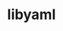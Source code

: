 ---
title: "libyaml"
layout: cache
categories: [package, develop]
meta: {"compilers": ["apple-clang@16.0.0", "gcc@10.5.0", "gcc@11.1.0", "gcc@11.4.0", "gcc@12.4.0", "gcc@13.2.0", "gcc@13.3.0", "gcc@7.5.0", "intel-oneapi-compilers@2024.1.0", "intel-oneapi-compilers@2025.1.0"], "num_specs": 119, "num_specs_by_stack": {"aws-pcluster-neoverse_v1": 9, "aws-pcluster-x86_64_v4": 20, "build_systems": 8, "data-vis-sdk": 8, "developer-tools-aarch64-linux-gnu": 8, "developer-tools-darwin": 7, "developer-tools-x86_64_v3-linux-gnu": 8, "e4s": 16, "e4s-neoverse-v2": 8, "e4s-oneapi": 11, "e4s-rocm-external": 7, "hep": 8, "ml-darwin-aarch64-mps": 7, "ml-linux-aarch64-cpu": 8, "ml-linux-aarch64-cuda": 8, "ml-linux-x86_64-cpu": 8, "ml-linux-x86_64-cuda": 8, "ml-linux-x86_64-rocm": 8, "radiuss": 8, "root": 119}, "oss": ["amzn2", "centos7", "rhel8", "sequoia", "ubuntu18.04", "ubuntu20.04", "ubuntu22.04", "ubuntu24.04"], "platforms": ["darwin", "linux"], "stacks": ["aws-pcluster-neoverse_v1", "aws-pcluster-x86_64_v4", "build_systems", "data-vis-sdk", "developer-tools-aarch64-linux-gnu", "developer-tools-darwin", "developer-tools-x86_64_v3-linux-gnu", "e4s", "e4s-neoverse-v2", "e4s-oneapi", "e4s-rocm-external", "hep", "ml-darwin-aarch64-mps", "ml-linux-aarch64-cpu", "ml-linux-aarch64-cuda", "ml-linux-x86_64-cpu", "ml-linux-x86_64-cuda", "ml-linux-x86_64-rocm", "radiuss", "root"], "targets": ["aarch64", "neoverse_v1", "neoverse_v2", "x86_64_v3", "x86_64_v4"], "versions": ["0.1.7", "0.2.5"]}
spec_details: [{"compiler": "intel-oneapi-compilers@2024.1.0", "hash": "26egmylwosnzluk2txt2jdya675jhgjc", "os": "amzn2", "platform": "linux", "size": "-", "stacks": ["aws-pcluster-x86_64_v4", "root"], "target": "x86_64_v4", "variants": ["build_system=autotools"], "versions": ["0.2.5"]}, {"compiler": "gcc@13.3.0", "hash": "2k2gpfvgospenybd5od3fe6cpahg6dcs", "os": "rhel8", "platform": "linux", "size": "-", "stacks": ["developer-tools-aarch64-linux-gnu", "root"], "target": "aarch64", "variants": ["build_system=autotools"], "versions": ["0.2.5"]}, {"compiler": "gcc@11.4.0", "hash": "2ybuh4y4s7uwveztrwcebi4y6ct2d2zw", "os": "ubuntu22.04", "platform": "linux", "size": "-", "stacks": ["e4s", "root"], "target": "x86_64_v3", "variants": ["build_system=autotools"], "versions": ["0.1.7"]}, {"compiler": "gcc@12.4.0", "hash": "3wcz3loribgyobxr2vvlekpk7fav3lcs", "os": "amzn2", "platform": "linux", "size": "-", "stacks": ["aws-pcluster-neoverse_v1", "root"], "target": "neoverse_v1", "variants": ["build_system=autotools"], "versions": ["0.2.5"]}, {"compiler": "intel-oneapi-compilers@2025.1.0", "hash": "42rojphokzj63bovp4435arekpsi242n", "os": "ubuntu22.04", "platform": "linux", "size": "-", "stacks": ["e4s-oneapi", "root"], "target": "x86_64_v3", "variants": ["build_system=autotools"], "versions": ["0.2.5"]}, {"compiler": "intel-oneapi-compilers@2024.1.0", "hash": "4a7q52fyjjnoxfci2i4bibltrgrlunwy", "os": "amzn2", "platform": "linux", "size": "-", "stacks": ["aws-pcluster-x86_64_v4", "root"], "target": "x86_64_v3", "variants": ["build_system=autotools"], "versions": ["0.2.5"]}, {"compiler": "gcc@7.5.0", "hash": "4epe5k3d4hq6g6yxwiffjb4aummijpos", "os": "ubuntu18.04", "platform": "linux", "size": "-", "stacks": ["build_systems", "radiuss", "root"], "target": "x86_64_v3", "variants": ["build_system=autotools"], "versions": ["0.2.5"]}, {"compiler": "gcc@11.4.0", "hash": "4nuhfjhadv4mpzz4swaf5bhwfihnw35d", "os": "ubuntu22.04", "platform": "linux", "size": "-", "stacks": ["e4s", "root"], "target": "x86_64_v3", "variants": ["build_system=autotools"], "versions": ["0.1.7"]}, {"compiler": "gcc@13.2.0", "hash": "4t7xigyx7khrs47qd7jzyxox4e3yfgy5", "os": "ubuntu24.04", "platform": "linux", "size": "-", "stacks": ["ml-linux-x86_64-cpu", "ml-linux-x86_64-cuda", "ml-linux-x86_64-rocm", "root"], "target": "x86_64_v3", "variants": ["build_system=autotools"], "versions": ["0.2.5"]}, {"compiler": "gcc@13.3.0", "hash": "53duu7tj3ra3nqqzpjxyb2ssslpewe54", "os": "rhel8", "platform": "linux", "size": "-", "stacks": ["developer-tools-aarch64-linux-gnu", "root"], "target": "aarch64", "variants": ["build_system=autotools"], "versions": ["0.2.5"]}, {"compiler": "gcc@11.4.0", "hash": "5j2i2szbpei6e5qmv6ioigfbggwlanxx", "os": "ubuntu22.04", "platform": "linux", "size": "-", "stacks": ["e4s", "root"], "target": "x86_64_v3", "variants": ["build_system=autotools"], "versions": ["0.1.7"]}, {"compiler": "gcc@13.2.0", "hash": "5jscih76nvx6eeqhplcty5u77p2bqpfi", "os": "ubuntu24.04", "platform": "linux", "size": "-", "stacks": ["ml-linux-aarch64-cpu", "ml-linux-aarch64-cuda", "root"], "target": "aarch64", "variants": ["build_system=autotools"], "versions": ["0.2.5"]}, {"compiler": "gcc@11.1.0", "hash": "5mdx4rqwfiu3x5ya3hube2odn246a7jr", "os": "ubuntu20.04", "platform": "linux", "size": "-", "stacks": ["data-vis-sdk", "root"], "target": "x86_64_v3", "variants": ["build_system=autotools"], "versions": ["0.2.5"]}, {"compiler": "apple-clang@16.0.0", "hash": "5pcorfu2qhri77mr6mha4pezznhuv2pz", "os": "sequoia", "platform": "darwin", "size": "-", "stacks": ["developer-tools-darwin", "ml-darwin-aarch64-mps", "root"], "target": "aarch64", "variants": ["build_system=autotools"], "versions": ["0.2.5"]}, {"compiler": "intel-oneapi-compilers@2024.1.0", "hash": "5qqdceh7krzdb3pp5n7eathz6pdivt5l", "os": "amzn2", "platform": "linux", "size": "-", "stacks": ["aws-pcluster-x86_64_v4", "root"], "target": "x86_64_v4", "variants": ["build_system=autotools"], "versions": ["0.2.5"]}, {"compiler": "gcc@7.5.0", "hash": "62sxbnkqy6mijxqbvprxb4472moxokgu", "os": "ubuntu18.04", "platform": "linux", "size": "-", "stacks": ["build_systems", "radiuss", "root"], "target": "x86_64_v3", "variants": ["build_system=autotools"], "versions": ["0.2.5"]}, {"compiler": "gcc@12.4.0", "hash": "64jnrbsqapggtiko5vvggeum3cuq647d", "os": "amzn2", "platform": "linux", "size": "-", "stacks": ["aws-pcluster-neoverse_v1", "root"], "target": "neoverse_v1", "variants": ["build_system=autotools"], "versions": ["0.2.5"]}, {"compiler": "gcc@11.4.0", "hash": "65pj43iey4r5hb7irpnqwgt446v5wpfl", "os": "ubuntu22.04", "platform": "linux", "size": "-", "stacks": ["e4s-neoverse-v2", "root"], "target": "neoverse_v2", "variants": ["build_system=autotools"], "versions": ["0.2.5"]}, {"compiler": "gcc@11.4.0", "hash": "6chd4fvzdn6v3s7kttskshmlmyae3qyd", "os": "ubuntu22.04", "platform": "linux", "size": "-", "stacks": ["e4s", "root"], "target": "x86_64_v3", "variants": ["build_system=autotools"], "versions": ["0.1.7"]}, {"compiler": "gcc@11.4.0", "hash": "6yipcmpfslechlh24pdkngxllrrb2rjy", "os": "ubuntu22.04", "platform": "linux", "size": "-", "stacks": ["e4s", "e4s-rocm-external", "hep", "root"], "target": "x86_64_v3", "variants": ["build_system=autotools"], "versions": ["0.2.5"]}, {"compiler": "gcc@10.5.0", "hash": "7ub2vze5kahrbcrhy2jyihp7qqpajzal", "os": "centos7", "platform": "linux", "size": "-", "stacks": ["developer-tools-x86_64_v3-linux-gnu", "root"], "target": "x86_64_v3", "variants": ["build_system=autotools"], "versions": ["0.2.5"]}, {"compiler": "intel-oneapi-compilers@2025.1.0", "hash": "7vd6yyo6jmxsigbrghnpdohxvfwzwrth", "os": "ubuntu22.04", "platform": "linux", "size": "-", "stacks": ["e4s-oneapi", "root"], "target": "x86_64_v3", "variants": ["build_system=autotools"], "versions": ["0.2.5"]}, {"compiler": "gcc@11.4.0", "hash": "7vxbk7g7ee4t64j4qmabz2prw6vfvi2e", "os": "ubuntu22.04", "platform": "linux", "size": "-", "stacks": ["e4s", "root"], "target": "x86_64_v3", "variants": ["build_system=autotools"], "versions": ["0.1.7"]}, {"compiler": "gcc@7.5.0", "hash": "ad2fcvjbe25ahwhdsed6ajfd3fwd7orj", "os": "ubuntu18.04", "platform": "linux", "size": "-", "stacks": ["build_systems", "radiuss", "root"], "target": "x86_64_v3", "variants": ["build_system=autotools"], "versions": ["0.2.5"]}, {"compiler": "gcc@11.4.0", "hash": "aonbmo3ioite6or4kclvmljriy2plhfy", "os": "ubuntu22.04", "platform": "linux", "size": "-", "stacks": ["e4s-neoverse-v2", "root"], "target": "neoverse_v2", "variants": ["build_system=autotools"], "versions": ["0.2.5"]}, {"compiler": "gcc@7.5.0", "hash": "asn3o6fz57og3pjvu4kwgjjie4nlqz4z", "os": "ubuntu18.04", "platform": "linux", "size": "-", "stacks": ["build_systems", "radiuss", "root"], "target": "x86_64_v3", "variants": ["build_system=autotools"], "versions": ["0.2.5"]}, {"compiler": "apple-clang@16.0.0", "hash": "aurj2wep75kkitd4j2j4orqt4oyratsb", "os": "sequoia", "platform": "darwin", "size": "-", "stacks": ["developer-tools-darwin", "ml-darwin-aarch64-mps", "root"], "target": "aarch64", "variants": ["build_system=autotools"], "versions": ["0.2.5"]}, {"compiler": "gcc@13.2.0", "hash": "avb52f4mklkiitj5r5lx2pw7vmkqxlbh", "os": "ubuntu24.04", "platform": "linux", "size": "-", "stacks": ["ml-linux-x86_64-cpu", "ml-linux-x86_64-cuda", "ml-linux-x86_64-rocm", "root"], "target": "x86_64_v3", "variants": ["build_system=autotools"], "versions": ["0.2.5"]}, {"compiler": "gcc@7.5.0", "hash": "aze2ob3jxdaftapjluzqzf7dl6ywux55", "os": "ubuntu18.04", "platform": "linux", "size": "-", "stacks": ["build_systems", "radiuss", "root"], "target": "x86_64_v3", "variants": ["build_system=autotools"], "versions": ["0.2.5"]}, {"compiler": "apple-clang@16.0.0", "hash": "b5lvbn7y4mayrjshvdi7xttz3mgdu655", "os": "sequoia", "platform": "darwin", "size": "-", "stacks": ["developer-tools-darwin", "ml-darwin-aarch64-mps", "root"], "target": "aarch64", "variants": ["build_system=autotools"], "versions": ["0.2.5"]}, {"compiler": "intel-oneapi-compilers@2024.1.0", "hash": "babyspbihf7krlxbbzqdesagciize7m4", "os": "amzn2", "platform": "linux", "size": "-", "stacks": ["aws-pcluster-x86_64_v4", "root"], "target": "x86_64_v3", "variants": ["build_system=autotools"], "versions": ["0.2.5"]}, {"compiler": "intel-oneapi-compilers@2025.1.0", "hash": "bny3cdabknuu4spzurcqog2ilp3nxu37", "os": "ubuntu22.04", "platform": "linux", "size": "-", "stacks": ["e4s-oneapi", "root"], "target": "x86_64_v3", "variants": ["build_system=autotools"], "versions": ["0.2.5"]}, {"compiler": "gcc@10.5.0", "hash": "bo52mx6hlk6bwjwyqhvo2sz5yoid3e76", "os": "centos7", "platform": "linux", "size": "-", "stacks": ["developer-tools-x86_64_v3-linux-gnu", "root"], "target": "x86_64_v3", "variants": ["build_system=autotools"], "versions": ["0.2.5"]}, {"compiler": "intel-oneapi-compilers@2024.1.0", "hash": "bojintc5ev53befo4nvst2k2pvau5lvv", "os": "amzn2", "platform": "linux", "size": "-", "stacks": ["aws-pcluster-x86_64_v4", "root"], "target": "x86_64_v4", "variants": ["build_system=autotools"], "versions": ["0.2.5"]}, {"compiler": "gcc@11.4.0", "hash": "cdmyofbznmqkfskvim5jxhxtux3cyqbf", "os": "ubuntu22.04", "platform": "linux", "size": "-", "stacks": ["e4s", "e4s-rocm-external", "hep", "root"], "target": "x86_64_v3", "variants": ["build_system=autotools"], "versions": ["0.2.5"]}, {"compiler": "gcc@11.4.0", "hash": "coqlm4jacltus5ycd4sgvxxctzyvwgzn", "os": "ubuntu22.04", "platform": "linux", "size": "-", "stacks": ["e4s-neoverse-v2", "root"], "target": "neoverse_v2", "variants": ["build_system=autotools"], "versions": ["0.2.5"]}, {"compiler": "gcc@13.2.0", "hash": "czmcywpfn5p6z6sxs2f7hrir4h6byvln", "os": "ubuntu24.04", "platform": "linux", "size": "-", "stacks": ["ml-linux-aarch64-cpu", "ml-linux-aarch64-cuda", "root"], "target": "aarch64", "variants": ["build_system=autotools"], "versions": ["0.2.5"]}, {"compiler": "intel-oneapi-compilers@2024.1.0", "hash": "db6gwwlmwifr2znv5mvwkhcri4qbyg2i", "os": "amzn2", "platform": "linux", "size": "-", "stacks": ["aws-pcluster-x86_64_v4", "root"], "target": "x86_64_v4", "variants": ["build_system=autotools"], "versions": ["0.2.5"]}, {"compiler": "intel-oneapi-compilers@2024.1.0", "hash": "dc4hqdzdeo5duzhdepgde7oraugzcqgk", "os": "amzn2", "platform": "linux", "size": "-", "stacks": ["aws-pcluster-x86_64_v4", "root"], "target": "x86_64_v4", "variants": ["build_system=autotools"], "versions": ["0.2.5"]}, {"compiler": "intel-oneapi-compilers@2025.1.0", "hash": "dflhkxxx4f5vgtynv5bz7wkpqni665ir", "os": "ubuntu22.04", "platform": "linux", "size": "-", "stacks": ["e4s-oneapi", "root"], "target": "x86_64_v3", "variants": ["build_system=autotools"], "versions": ["0.2.5"]}, {"compiler": "gcc@11.4.0", "hash": "doo6x6ung5dmxzqgr3putyct2urazj67", "os": "ubuntu22.04", "platform": "linux", "size": "-", "stacks": ["e4s", "root"], "target": "x86_64_v3", "variants": ["build_system=autotools"], "versions": ["0.1.7"]}, {"compiler": "gcc@11.4.0", "hash": "eac3c23b63wpineqnhanjvjbubztez3v", "os": "ubuntu22.04", "platform": "linux", "size": "-", "stacks": ["e4s-neoverse-v2", "root"], "target": "neoverse_v2", "variants": ["build_system=autotools"], "versions": ["0.2.5"]}, {"compiler": "gcc@12.4.0", "hash": "eafp5duxcs24nvmhnbwngzn74eq6v5ul", "os": "amzn2", "platform": "linux", "size": "-", "stacks": ["aws-pcluster-neoverse_v1", "root"], "target": "neoverse_v1", "variants": ["build_system=autotools"], "versions": ["0.2.5"]}, {"compiler": "intel-oneapi-compilers@2024.1.0", "hash": "ekkp3whf6b55ey4b3552zxryjsagcwpy", "os": "amzn2", "platform": "linux", "size": "-", "stacks": ["aws-pcluster-x86_64_v4", "root"], "target": "x86_64_v3", "variants": ["build_system=autotools"], "versions": ["0.2.5"]}, {"compiler": "gcc@11.4.0", "hash": "eo3hwywtvmwonk6f3ucc4i5dmjt3ohfg", "os": "ubuntu22.04", "platform": "linux", "size": "-", "stacks": ["e4s", "e4s-rocm-external", "hep", "root"], "target": "x86_64_v3", "variants": ["build_system=autotools"], "versions": ["0.2.5"]}, {"compiler": "gcc@13.2.0", "hash": "ezk3ofl7yenucdliyygnkzfnumawjoo4", "os": "ubuntu24.04", "platform": "linux", "size": "-", "stacks": ["ml-linux-aarch64-cpu", "ml-linux-aarch64-cuda", "root"], "target": "aarch64", "variants": ["build_system=autotools"], "versions": ["0.2.5"]}, {"compiler": "gcc@10.5.0", "hash": "fiwholvbj25lpfgi4pz4nkhofkjoq4bw", "os": "centos7", "platform": "linux", "size": "-", "stacks": ["developer-tools-x86_64_v3-linux-gnu", "root"], "target": "x86_64_v3", "variants": ["build_system=autotools"], "versions": ["0.2.5"]}, {"compiler": "gcc@11.1.0", "hash": "fkmj6bulfifjr37opllffeatsoepyq4j", "os": "ubuntu20.04", "platform": "linux", "size": "-", "stacks": ["data-vis-sdk", "root"], "target": "x86_64_v3", "variants": ["build_system=autotools"], "versions": ["0.2.5"]}, {"compiler": "gcc@13.3.0", "hash": "fttgmqenlnf7oth7mmxdxb4zqfqpojru", "os": "rhel8", "platform": "linux", "size": "-", "stacks": ["developer-tools-aarch64-linux-gnu", "root"], "target": "aarch64", "variants": ["build_system=autotools"], "versions": ["0.2.5"]}, {"compiler": "gcc@10.5.0", "hash": "g2exmhkf2sdncotm5bznvn3m3darwsn7", "os": "centos7", "platform": "linux", "size": "-", "stacks": ["developer-tools-x86_64_v3-linux-gnu", "root"], "target": "x86_64_v3", "variants": ["build_system=autotools"], "versions": ["0.2.5"]}, {"compiler": "intel-oneapi-compilers@2024.1.0", "hash": "g3errmrqnjire7j3ooyim4aljpm2yrtv", "os": "amzn2", "platform": "linux", "size": "-", "stacks": ["aws-pcluster-x86_64_v4", "root"], "target": "x86_64_v4", "variants": ["build_system=autotools"], "versions": ["0.2.5"]}, {"compiler": "gcc@13.2.0", "hash": "g3hdyfwrcaepr73ruaeexol3kriz2igd", "os": "ubuntu24.04", "platform": "linux", "size": "-", "stacks": ["ml-linux-aarch64-cpu", "ml-linux-aarch64-cuda", "root"], "target": "aarch64", "variants": ["build_system=autotools"], "versions": ["0.2.5"]}, {"compiler": "gcc@13.2.0", "hash": "go6koi34eab26oj2rcalnudjv5n5q2kg", "os": "ubuntu24.04", "platform": "linux", "size": "-", "stacks": ["ml-linux-x86_64-cpu", "ml-linux-x86_64-cuda", "ml-linux-x86_64-rocm", "root"], "target": "x86_64_v3", "variants": ["build_system=autotools"], "versions": ["0.2.5"]}, {"compiler": "gcc@13.2.0", "hash": "h6tkzqjoqta3odaz5lhispl2ccpgjtdk", "os": "ubuntu24.04", "platform": "linux", "size": "-", "stacks": ["ml-linux-x86_64-cpu", "ml-linux-x86_64-cuda", "ml-linux-x86_64-rocm", "root"], "target": "x86_64_v3", "variants": ["build_system=autotools"], "versions": ["0.2.5"]}, {"compiler": "intel-oneapi-compilers@2024.1.0", "hash": "hcusfjjtuyajnai7thmkukn7crrw7qiw", "os": "amzn2", "platform": "linux", "size": "-", "stacks": ["aws-pcluster-x86_64_v4", "root"], "target": "x86_64_v3", "variants": ["build_system=autotools"], "versions": ["0.2.5"]}, {"compiler": "gcc@11.4.0", "hash": "hqqpeh2uvhwa2ixggosuyd2psupbnuq2", "os": "ubuntu22.04", "platform": "linux", "size": "-", "stacks": ["e4s-neoverse-v2", "root"], "target": "neoverse_v2", "variants": ["build_system=autotools"], "versions": ["0.2.5"]}, {"compiler": "apple-clang@16.0.0", "hash": "hv53rvmwiqy7nwtcslq4dh3jqzijimul", "os": "sequoia", "platform": "darwin", "size": "-", "stacks": ["developer-tools-darwin", "ml-darwin-aarch64-mps", "root"], "target": "aarch64", "variants": ["build_system=autotools"], "versions": ["0.2.5"]}, {"compiler": "apple-clang@16.0.0", "hash": "i2kxhj35dglruvtcmrpwqyvjjmb4oj2x", "os": "sequoia", "platform": "darwin", "size": "-", "stacks": ["developer-tools-darwin", "ml-darwin-aarch64-mps", "root"], "target": "aarch64", "variants": ["build_system=autotools"], "versions": ["0.2.5"]}, {"compiler": "intel-oneapi-compilers@2025.1.0", "hash": "i7ka3vsvwz5tblo5rx3mkmq2wbx2pwl3", "os": "ubuntu22.04", "platform": "linux", "size": "-", "stacks": ["e4s-oneapi", "root"], "target": "x86_64_v3", "variants": ["build_system=autotools"], "versions": ["0.2.5"]}, {"compiler": "gcc@11.1.0", "hash": "ijmfrokjaam52lmcxbpephlhaos2dafo", "os": "ubuntu20.04", "platform": "linux", "size": "-", "stacks": ["data-vis-sdk", "root"], "target": "x86_64_v3", "variants": ["build_system=autotools"], "versions": ["0.2.5"]}, {"compiler": "gcc@11.1.0", "hash": "in3kwgqwfbo2x6s7jvspij45puehufs7", "os": "ubuntu20.04", "platform": "linux", "size": "-", "stacks": ["data-vis-sdk", "root"], "target": "x86_64_v3", "variants": ["build_system=autotools"], "versions": ["0.2.5"]}, {"compiler": "gcc@11.1.0", "hash": "iqn3j7532ccqidcy27nus35qwi2bz2b6", "os": "ubuntu20.04", "platform": "linux", "size": "-", "stacks": ["data-vis-sdk", "root"], "target": "x86_64_v3", "variants": ["build_system=autotools"], "versions": ["0.2.5"]}, {"compiler": "gcc@13.2.0", "hash": "irbssnajk5jkqry5gj2kdlf5b47zlfnf", "os": "ubuntu24.04", "platform": "linux", "size": "-", "stacks": ["ml-linux-aarch64-cpu", "ml-linux-aarch64-cuda", "root"], "target": "aarch64", "variants": ["build_system=autotools"], "versions": ["0.2.5"]}, {"compiler": "gcc@12.4.0", "hash": "iv7r7oobwa5uup64tx4jux2jpwauf7al", "os": "amzn2", "platform": "linux", "size": "-", "stacks": ["aws-pcluster-neoverse_v1", "root"], "target": "neoverse_v1", "variants": ["build_system=autotools"], "versions": ["0.2.5"]}, {"compiler": "intel-oneapi-compilers@2025.1.0", "hash": "jadmlzkmfiyxp55cvmcgyplcaunx7kiv", "os": "ubuntu22.04", "platform": "linux", "size": "-", "stacks": ["e4s-oneapi", "root"], "target": "x86_64_v3", "variants": ["build_system=autotools"], "versions": ["0.2.5"]}, {"compiler": "gcc@11.1.0", "hash": "jcsiclmewlwk4zpfss4zbzebhfzm5fgc", "os": "ubuntu20.04", "platform": "linux", "size": "-", "stacks": ["data-vis-sdk", "root"], "target": "x86_64_v3", "variants": ["build_system=autotools"], "versions": ["0.2.5"]}, {"compiler": "gcc@13.2.0", "hash": "jia3fyugdxzjlevnpcgtw5b5luwr5zq6", "os": "ubuntu24.04", "platform": "linux", "size": "-", "stacks": ["ml-linux-x86_64-cpu", "ml-linux-x86_64-cuda", "ml-linux-x86_64-rocm", "root"], "target": "x86_64_v3", "variants": ["build_system=autotools"], "versions": ["0.2.5"]}, {"compiler": "intel-oneapi-compilers@2024.1.0", "hash": "jndwaaeg2sh5jhiqc2f2wlmnms3evkr7", "os": "amzn2", "platform": "linux", "size": "-", "stacks": ["aws-pcluster-x86_64_v4", "root"], "target": "x86_64_v4", "variants": ["build_system=autotools"], "versions": ["0.2.5"]}, {"compiler": "gcc@13.3.0", "hash": "jqga5mefvfjztf26wkbv5jv5daudd5jr", "os": "rhel8", "platform": "linux", "size": "-", "stacks": ["developer-tools-aarch64-linux-gnu", "root"], "target": "aarch64", "variants": ["build_system=autotools"], "versions": ["0.2.5"]}, {"compiler": "gcc@11.4.0", "hash": "jxaxsdzponanawzepkghgvguxscqi2gm", "os": "ubuntu22.04", "platform": "linux", "size": "-", "stacks": ["e4s", "e4s-rocm-external", "hep", "root"], "target": "x86_64_v3", "variants": ["build_system=autotools"], "versions": ["0.2.5"]}, {"compiler": "gcc@13.2.0", "hash": "kc326rn3hcyfo2slmdfdbgqe25ylxiqe", "os": "ubuntu24.04", "platform": "linux", "size": "-", "stacks": ["ml-linux-aarch64-cpu", "ml-linux-aarch64-cuda", "root"], "target": "aarch64", "variants": ["build_system=autotools"], "versions": ["0.2.5"]}, {"compiler": "intel-oneapi-compilers@2024.1.0", "hash": "kjzdnkvfvh7v7dploot46eqxxwxefhg6", "os": "amzn2", "platform": "linux", "size": "-", "stacks": ["aws-pcluster-x86_64_v4", "root"], "target": "x86_64_v3", "variants": ["build_system=autotools"], "versions": ["0.2.5"]}, {"compiler": "gcc@12.4.0", "hash": "kwfxlypm5mfh6corxeuvzg5f6427hwfe", "os": "amzn2", "platform": "linux", "size": "-", "stacks": ["aws-pcluster-neoverse_v1", "root"], "target": "neoverse_v1", "variants": ["build_system=autotools"], "versions": ["0.2.5"]}, {"compiler": "gcc@12.4.0", "hash": "kz5fk3kffowgw423uwm7kwya63xfnmxl", "os": "amzn2", "platform": "linux", "size": "-", "stacks": ["aws-pcluster-neoverse_v1", "root"], "target": "neoverse_v1", "variants": ["build_system=autotools"], "versions": ["0.2.5"]}, {"compiler": "gcc@11.4.0", "hash": "l4hqlxybqrdya6g4cuznqai5d5zfp34f", "os": "ubuntu22.04", "platform": "linux", "size": "-", "stacks": ["e4s", "root"], "target": "x86_64_v3", "variants": ["build_system=autotools"], "versions": ["0.1.7"]}, {"compiler": "gcc@11.4.0", "hash": "l7vioejo4blhr5f7sulf2f4jyc7g6rnw", "os": "ubuntu22.04", "platform": "linux", "size": "-", "stacks": ["e4s", "e4s-rocm-external", "hep", "root"], "target": "x86_64_v3", "variants": ["build_system=autotools"], "versions": ["0.2.5"]}, {"compiler": "gcc@11.4.0", "hash": "ldagxq22tzbelcq3uxhnmhrj5uj37fbd", "os": "ubuntu22.04", "platform": "linux", "size": "-", "stacks": ["e4s-neoverse-v2", "root"], "target": "neoverse_v2", "variants": ["build_system=autotools"], "versions": ["0.2.5"]}, {"compiler": "gcc@13.2.0", "hash": "lhsqd3aru6e5iuv7ol4diljnyxnys6aa", "os": "ubuntu24.04", "platform": "linux", "size": "-", "stacks": ["ml-linux-aarch64-cpu", "ml-linux-aarch64-cuda", "root"], "target": "aarch64", "variants": ["build_system=autotools"], "versions": ["0.2.5"]}, {"compiler": "gcc@13.2.0", "hash": "lptasfyxsiazzdmktv5ifxxjj6r5dj7p", "os": "ubuntu24.04", "platform": "linux", "size": "-", "stacks": ["ml-linux-aarch64-cpu", "ml-linux-aarch64-cuda", "root"], "target": "aarch64", "variants": ["build_system=autotools"], "versions": ["0.2.5"]}, {"compiler": "intel-oneapi-compilers@2024.1.0", "hash": "lvlsng7y6z4vwrzvp2lhiq3ecosbtzdt", "os": "amzn2", "platform": "linux", "size": "-", "stacks": ["aws-pcluster-x86_64_v4", "root"], "target": "x86_64_v3", "variants": ["build_system=autotools"], "versions": ["0.2.5"]}, {"compiler": "gcc@7.5.0", "hash": "mhumhuk6n34sfszz7xa3o2z7gfqyhjaj", "os": "ubuntu18.04", "platform": "linux", "size": "-", "stacks": ["build_systems", "radiuss", "root"], "target": "x86_64_v3", "variants": ["build_system=autotools"], "versions": ["0.2.5"]}, {"compiler": "intel-oneapi-compilers@2025.1.0", "hash": "mmw52ow4kfx4n6unhjslfw3h7664ihut", "os": "ubuntu22.04", "platform": "linux", "size": "-", "stacks": ["e4s-oneapi", "root"], "target": "x86_64_v3", "variants": ["build_system=autotools"], "versions": ["0.2.5"]}, {"compiler": "intel-oneapi-compilers@2024.1.0", "hash": "mooaarbpx6r4xh2ztg6n4ssxnjgmo4c3", "os": "amzn2", "platform": "linux", "size": "-", "stacks": ["aws-pcluster-x86_64_v4", "root"], "target": "x86_64_v3", "variants": ["build_system=autotools"], "versions": ["0.2.5"]}, {"compiler": "gcc@12.4.0", "hash": "nj2zqiyrrvfv2z7qzep6iror34y3y55t", "os": "amzn2", "platform": "linux", "size": "-", "stacks": ["aws-pcluster-neoverse_v1", "root"], "target": "neoverse_v1", "variants": ["build_system=autotools"], "versions": ["0.2.5"]}, {"compiler": "gcc@13.3.0", "hash": "nkb4q7powkeofkdomi7q5d22ntjeplyz", "os": "rhel8", "platform": "linux", "size": "-", "stacks": ["developer-tools-aarch64-linux-gnu", "root"], "target": "aarch64", "variants": ["build_system=autotools"], "versions": ["0.2.5"]}, {"compiler": "gcc@7.5.0", "hash": "np4czqb4zfv4gxz37lwlr3corw7552xx", "os": "ubuntu18.04", "platform": "linux", "size": "-", "stacks": ["build_systems", "radiuss", "root"], "target": "x86_64_v3", "variants": ["build_system=autotools"], "versions": ["0.2.5"]}, {"compiler": "intel-oneapi-compilers@2024.1.0", "hash": "ogrhyrbaf6hpsukyiztpfxffzxfdwynt", "os": "amzn2", "platform": "linux", "size": "-", "stacks": ["aws-pcluster-x86_64_v4", "root"], "target": "x86_64_v3", "variants": ["build_system=autotools"], "versions": ["0.2.5"]}, {"compiler": "gcc@13.3.0", "hash": "oowsmdoolhbb3t72ieazafy6qektghwq", "os": "rhel8", "platform": "linux", "size": "-", "stacks": ["developer-tools-aarch64-linux-gnu", "root"], "target": "aarch64", "variants": ["build_system=autotools"], "versions": ["0.2.5"]}, {"compiler": "gcc@11.1.0", "hash": "oxaw4uwxmhkht7jp4oisxswxxg6dziba", "os": "ubuntu20.04", "platform": "linux", "size": "-", "stacks": ["data-vis-sdk", "root"], "target": "x86_64_v3", "variants": ["build_system=autotools"], "versions": ["0.2.5"]}, {"compiler": "gcc@13.2.0", "hash": "p7ihll2n23inqrowiuz7cl24g4jsfmg6", "os": "ubuntu24.04", "platform": "linux", "size": "-", "stacks": ["ml-linux-x86_64-cpu", "ml-linux-x86_64-cuda", "ml-linux-x86_64-rocm", "root"], "target": "x86_64_v3", "variants": ["build_system=autotools"], "versions": ["0.2.5"]}, {"compiler": "apple-clang@16.0.0", "hash": "prgnwheh7wclc6kscsuld4gvq3fay7ws", "os": "sequoia", "platform": "darwin", "size": "-", "stacks": ["developer-tools-darwin", "ml-darwin-aarch64-mps", "root"], "target": "aarch64", "variants": ["build_system=autotools"], "versions": ["0.2.5"]}, {"compiler": "gcc@11.4.0", "hash": "put6wun2yldult4cjn4ao3bzhhqaiqi7", "os": "ubuntu22.04", "platform": "linux", "size": "-", "stacks": ["e4s", "e4s-rocm-external", "hep", "root"], "target": "x86_64_v3", "variants": ["build_system=autotools"], "versions": ["0.2.5"]}, {"compiler": "intel-oneapi-compilers@2024.1.0", "hash": "pveewt547jmcr733rhh7m3omnkrvpmpg", "os": "amzn2", "platform": "linux", "size": "-", "stacks": ["aws-pcluster-x86_64_v4", "root"], "target": "x86_64_v4", "variants": ["build_system=autotools"], "versions": ["0.2.5"]}, {"compiler": "gcc@10.5.0", "hash": "qrmj3hknn34n6fraf3yv7ngfdqpbdmr2", "os": "centos7", "platform": "linux", "size": "-", "stacks": ["developer-tools-x86_64_v3-linux-gnu", "root"], "target": "x86_64_v3", "variants": ["build_system=autotools"], "versions": ["0.2.5"]}, {"compiler": "gcc@12.4.0", "hash": "r5xrn7xjrlynnvdzdhz4jzrxa2mfgwrj", "os": "amzn2", "platform": "linux", "size": "-", "stacks": ["aws-pcluster-neoverse_v1", "root"], "target": "neoverse_v1", "variants": ["build_system=autotools"], "versions": ["0.2.5"]}, {"compiler": "gcc@12.4.0", "hash": "rbt2e2r7qopuhzkf3a6c6cu7eu5rkty4", "os": "amzn2", "platform": "linux", "size": "-", "stacks": ["aws-pcluster-neoverse_v1", "root"], "target": "neoverse_v1", "variants": ["build_system=autotools"], "versions": ["0.2.5"]}, {"compiler": "intel-oneapi-compilers@2025.1.0", "hash": "rrla6ukczgm6bfah3sijuoh6fwqocrgy", "os": "ubuntu22.04", "platform": "linux", "size": "-", "stacks": ["e4s-oneapi", "root"], "target": "x86_64_v3", "variants": ["build_system=autotools"], "versions": ["0.2.5"]}, {"compiler": "gcc@13.2.0", "hash": "sczstg6eghdiy7y2xzyjptga3pac5rro", "os": "ubuntu24.04", "platform": "linux", "size": "-", "stacks": ["ml-linux-x86_64-cpu", "ml-linux-x86_64-cuda", "ml-linux-x86_64-rocm", "root"], "target": "x86_64_v3", "variants": ["build_system=autotools"], "versions": ["0.2.5"]}, {"compiler": "intel-oneapi-compilers@2024.1.0", "hash": "ses6tn7brmd6kztjurg4cibah2ptto3v", "os": "amzn2", "platform": "linux", "size": "-", "stacks": ["aws-pcluster-x86_64_v4", "root"], "target": "x86_64_v4", "variants": ["build_system=autotools"], "versions": ["0.2.5"]}, {"compiler": "gcc@11.4.0", "hash": "sinyipyjqwkwhcud2ratqoxj33iq2ug5", "os": "ubuntu22.04", "platform": "linux", "size": "-", "stacks": ["e4s", "root"], "target": "x86_64_v3", "variants": ["build_system=autotools"], "versions": ["0.1.7"]}, {"compiler": "intel-oneapi-compilers@2025.1.0", "hash": "skmzxhgbugeqwaiqkcshcjq6yeh4mm7i", "os": "ubuntu22.04", "platform": "linux", "size": "-", "stacks": ["e4s-oneapi", "root"], "target": "x86_64_v3", "variants": ["build_system=autotools"], "versions": ["0.2.5"]}, {"compiler": "gcc@7.5.0", "hash": "snqhvjaw5cok5y3qnhm3lpw7q5ciek76", "os": "ubuntu18.04", "platform": "linux", "size": "-", "stacks": ["build_systems", "radiuss", "root"], "target": "x86_64_v3", "variants": ["build_system=autotools"], "versions": ["0.2.5"]}, {"compiler": "intel-oneapi-compilers@2024.1.0", "hash": "sv6plfqxrx3q6zcdyomjb37uwy7p5u6r", "os": "amzn2", "platform": "linux", "size": "-", "stacks": ["aws-pcluster-x86_64_v4", "root"], "target": "x86_64_v3", "variants": ["build_system=autotools"], "versions": ["0.2.5"]}, {"compiler": "gcc@13.3.0", "hash": "tcfq44fkil5ucx3fqmsyx2fgj5q37cdq", "os": "rhel8", "platform": "linux", "size": "-", "stacks": ["developer-tools-aarch64-linux-gnu", "root"], "target": "aarch64", "variants": ["build_system=autotools"], "versions": ["0.2.5"]}, {"compiler": "intel-oneapi-compilers@2024.1.0", "hash": "tncfdhtvhzmt3gjojmaki6pf3m2k77gm", "os": "amzn2", "platform": "linux", "size": "-", "stacks": ["aws-pcluster-x86_64_v4", "root"], "target": "x86_64_v4", "variants": ["build_system=autotools"], "versions": ["0.2.5"]}, {"compiler": "gcc@10.5.0", "hash": "ts2tm7ru6iknhbt7yq4nyk2lrw7npgy7", "os": "centos7", "platform": "linux", "size": "-", "stacks": ["developer-tools-x86_64_v3-linux-gnu", "root"], "target": "x86_64_v3", "variants": ["build_system=autotools"], "versions": ["0.2.5"]}, {"compiler": "gcc@11.4.0", "hash": "v3swgujd6mrihfcfth4hscxfgwmqvuda", "os": "ubuntu22.04", "platform": "linux", "size": "-", "stacks": ["e4s", "e4s-rocm-external", "hep", "root"], "target": "x86_64_v3", "variants": ["build_system=autotools"], "versions": ["0.2.5"]}, {"compiler": "intel-oneapi-compilers@2025.1.0", "hash": "vt6rkz4ynr3npeqpakfqvpx6cf37lnxc", "os": "ubuntu22.04", "platform": "linux", "size": "-", "stacks": ["e4s-oneapi", "root"], "target": "x86_64_v3", "variants": ["build_system=autotools"], "versions": ["0.2.5"]}, {"compiler": "gcc@11.4.0", "hash": "w75cgj6wzszjxdsybwu52en4fmgsouae", "os": "ubuntu22.04", "platform": "linux", "size": "-", "stacks": ["e4s-neoverse-v2", "root"], "target": "neoverse_v2", "variants": ["build_system=autotools"], "versions": ["0.2.5"]}, {"compiler": "intel-oneapi-compilers@2024.1.0", "hash": "wdoat2tifrezlq7rtsywfln5nsk3bzgz", "os": "amzn2", "platform": "linux", "size": "-", "stacks": ["aws-pcluster-x86_64_v4", "root"], "target": "x86_64_v3", "variants": ["build_system=autotools"], "versions": ["0.2.5"]}, {"compiler": "gcc@11.4.0", "hash": "wotxb36l6nivnbcfrf5yjc2nudtdjmvn", "os": "ubuntu22.04", "platform": "linux", "size": "-", "stacks": ["e4s", "hep", "root"], "target": "x86_64_v3", "variants": ["build_system=autotools"], "versions": ["0.2.5"]}, {"compiler": "apple-clang@16.0.0", "hash": "wt44hidamc6tfaedu3rvpewrp2whtf2r", "os": "sequoia", "platform": "darwin", "size": "-", "stacks": ["developer-tools-darwin", "ml-darwin-aarch64-mps", "root"], "target": "aarch64", "variants": ["build_system=autotools"], "versions": ["0.2.5"]}, {"compiler": "gcc@13.2.0", "hash": "xex6r2ifkc2zq7vaxc5i22quovxbjusr", "os": "ubuntu24.04", "platform": "linux", "size": "-", "stacks": ["ml-linux-x86_64-cpu", "ml-linux-x86_64-cuda", "ml-linux-x86_64-rocm", "root"], "target": "x86_64_v3", "variants": ["build_system=autotools"], "versions": ["0.2.5"]}, {"compiler": "gcc@13.3.0", "hash": "xpah6sqgeh2ook4ok7ec7tzidph2n3te", "os": "rhel8", "platform": "linux", "size": "-", "stacks": ["developer-tools-aarch64-linux-gnu", "root"], "target": "aarch64", "variants": ["build_system=autotools"], "versions": ["0.2.5"]}, {"compiler": "gcc@11.1.0", "hash": "xrydhjoeuuokzg2oeago6342xstid24d", "os": "ubuntu20.04", "platform": "linux", "size": "-", "stacks": ["data-vis-sdk", "root"], "target": "x86_64_v3", "variants": ["build_system=autotools"], "versions": ["0.2.5"]}, {"compiler": "gcc@11.4.0", "hash": "ysyefj2fvhsaf3zbpu5zy62ajawtemup", "os": "ubuntu22.04", "platform": "linux", "size": "-", "stacks": ["e4s-neoverse-v2", "root"], "target": "neoverse_v2", "variants": ["build_system=autotools"], "versions": ["0.2.5"]}, {"compiler": "gcc@10.5.0", "hash": "zclvt2cnopokd2354wyxblbxm3zdnztc", "os": "centos7", "platform": "linux", "size": "-", "stacks": ["developer-tools-x86_64_v3-linux-gnu", "root"], "target": "x86_64_v3", "variants": ["build_system=autotools"], "versions": ["0.2.5"]}, {"compiler": "gcc@10.5.0", "hash": "zopv6o3djftkl6ebg63cla45hytveclh", "os": "centos7", "platform": "linux", "size": "-", "stacks": ["developer-tools-x86_64_v3-linux-gnu", "root"], "target": "x86_64_v3", "variants": ["build_system=autotools"], "versions": ["0.2.5"]}, {"compiler": "intel-oneapi-compilers@2025.1.0", "hash": "zpoagjlmnnyc3bw6v7z3kuvtx6etgzmk", "os": "ubuntu22.04", "platform": "linux", "size": "-", "stacks": ["e4s-oneapi", "root"], "target": "x86_64_v3", "variants": ["build_system=autotools"], "versions": ["0.2.5"]}]
---